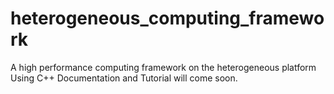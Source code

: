 # heterogeneous_computing_framework
A high performance computing framework on the heterogeneous platform Using C++
Documentation and Tutorial will come soon.

